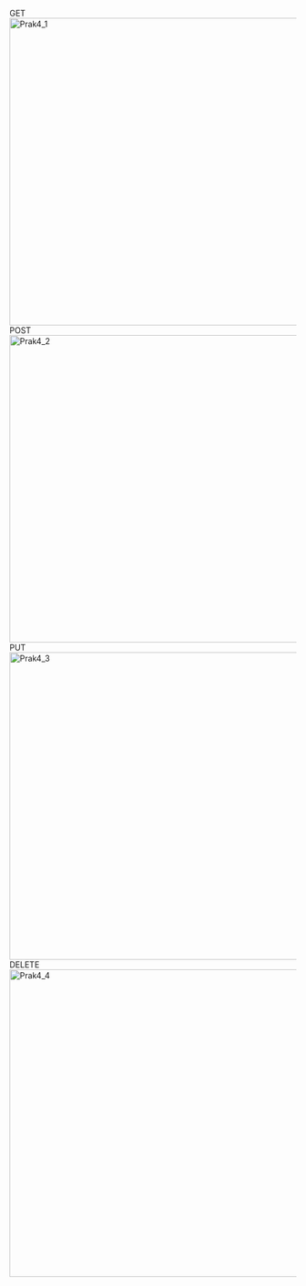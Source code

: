 GET
<img width="959" height="539" alt="Prak4_1" src="https://github.com/user-attachments/assets/3710fd20-3fc4-4d1d-ac33-48215ac79fd3" />
POST
<img width="959" height="539" alt="Prak4_2" src="https://github.com/user-attachments/assets/869f17ce-f8d0-4509-a594-0558b6337a2f" />
PUT
<img width="959" height="539" alt="Prak4_3" src="https://github.com/user-attachments/assets/fe08b057-595a-404d-bb3d-839cbf467d17" />
DELETE
<img width="959" height="539" alt="Prak4_4" src="https://github.com/user-attachments/assets/8e8981fa-ee31-408d-8307-ff1030758808" />
